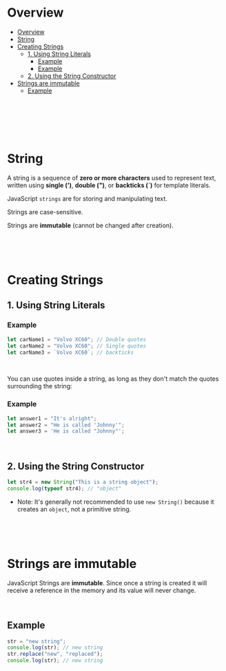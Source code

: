 # Overview

- [Overview](#overview)
- [String](#string)
- [Creating Strings](#creating-strings)
  - [1. Using String Literals](#1-using-string-literals)
    - [Example](#example)
    - [Example](#example-1)
  - [2. Using the String Constructor](#2-using-the-string-constructor)
- [Strings are immutable](#strings-are-immutable)
  - [Example](#example-2)

&nbsp;

&nbsp;

&nbsp;

# String

A string is a sequence of **zero or more characters** used to represent text, written using **single (')**, **double (")**, or **backticks (`)** for template literals.

JavaScript `strings` are for storing and manipulating text.

Strings are case-sensitive.

Strings are **immutable** (cannot be changed after creation).

&nbsp;

&nbsp;

# Creating Strings

## 1. Using String Literals

### Example

```js
let carName1 = "Volvo XC60"; // Double quotes
let carName2 = "Volvo XC60"; // Single quotes
let carName3 = `Volvo XC60`; // backticks
```

&nbsp;

You can use quotes inside a string, as long as they don't match the quotes surrounding the string:

### Example

```js
let answer1 = "It's alright";
let answer2 = "He is called 'Johnny'";
let answer3 = 'He is called "Johnny"';
```

&nbsp;

## 2. Using the String Constructor

```js
let str4 = new String("This is a string object");
console.log(typeof str4); // "object"
```

- Note: It's generally not recommended to use `new String()` because it creates an `object`, not a primitive string.

&nbsp;

&nbsp;

# Strings are immutable

JavaScript Strings are **immutable**. Since once a string is created it will receive a reference in the memory and its value will never change.

&nbsp;

## Example

```js
str = "new string";
console.log(str); // new string
str.replace("new", "replaced");
console.log(str); // new string
```

&nbsp;
&nbsp;
&nbsp;
&nbsp;
&nbsp;
